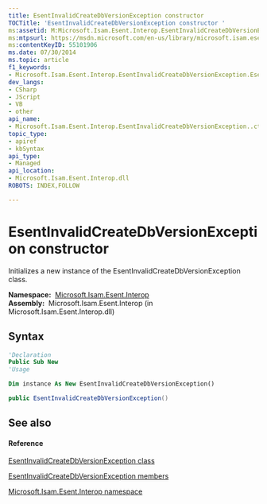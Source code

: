 ```yaml
---
title: EsentInvalidCreateDbVersionException constructor 
TOCTitle: 'EsentInvalidCreateDbVersionException constructor '
ms:assetid: M:Microsoft.Isam.Esent.Interop.EsentInvalidCreateDbVersionException.#ctor
ms:mtpsurl: https://msdn.microsoft.com/en-us/library/microsoft.isam.esent.interop.esentinvalidcreatedbversionexception.esentinvalidcreatedbversionexception(v=EXCHG.10)
ms:contentKeyID: 55101906
ms.date: 07/30/2014
ms.topic: article
f1_keywords:
- Microsoft.Isam.Esent.Interop.EsentInvalidCreateDbVersionException.EsentInvalidCreateDbVersionException
dev_langs:
- CSharp
- JScript
- VB
- other
api_name: 
- Microsoft.Isam.Esent.Interop.EsentInvalidCreateDbVersionException..ctor
topic_type: 
- apiref
- kbSyntax
api_type: 
- Managed
api_location: 
- Microsoft.Isam.Esent.Interop.dll
ROBOTS: INDEX,FOLLOW

---
```


# EsentInvalidCreateDbVersionException constructor

Initializes a new instance of the EsentInvalidCreateDbVersionException class.

**Namespace:**  [Microsoft.Isam.Esent.Interop](hh596136\(v=exchg.10\).md)  
**Assembly:**  Microsoft.Isam.Esent.Interop (in Microsoft.Isam.Esent.Interop.dll)

## Syntax

``` vb
'Declaration
Public Sub New
'Usage

Dim instance As New EsentInvalidCreateDbVersionException()
```

``` csharp
public EsentInvalidCreateDbVersionException()
```

## See also

#### Reference

[EsentInvalidCreateDbVersionException class](dn319468\(v=exchg.10\).md)

[EsentInvalidCreateDbVersionException members](dn319504\(v=exchg.10\).md)

[Microsoft.Isam.Esent.Interop namespace](hh596136\(v=exchg.10\).md)

